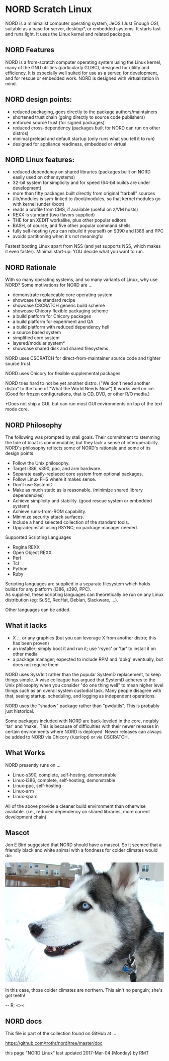 # NORD Scratch Linux

NORD is a minimalist computer operating system, JeOS (Just Enough OS), 
suitable as a base for server, desktop*, or embedded systems. 
It starts fast and runs light. It uses the Linux kernel 
and related 
packages. 

## NORD Features

NORD is a from-scratch computer operating system using the Linux kernel, 
many of the GNU utilities (particularly GLIBC), designed for utility 
and efficiency. It is especially well suited for use as a server, 
for development, and for rescue or embedded work. NORD is designed 
with virtualization in mind. 

## NORD design points:

* reduced packaging, goes directly to the package authors/maintainers
* shortened trust chain (going directly to source code publishers)
* enforced source trust (for signed packages)
* reduced cross-dependency (packages built for NORD can run on 
other distros)
* minimal preload and default startup (only runs what you 
tell it to run)
* designed for appliance readiness, embedded or virtual 

## NORD Linux features: 

* reduced dependency on shared libraries 
(packages built on NORD easily used on other systems)
* 32-bit system for simplicity and for speed (64-bit builds 
are under development)
* more than fifty packages built directly from original 
"tarball" sources
* /lib/modules is sym-linked to /boot/modules, 
so that kernel modules go with kernel (under /boot)
* reads a profile from CMS, if available (useful on z/VM hosts)
* REXX is standard (two flavors supplied)
* THE for an XEDIT workalike, plus other popular editors
* BASH, of course, and five other popular command shells
* fully self-hosting (you can rebuild it yourself) 
on S390 and I386 and PPC
* avoids partitioning when it's not meaningful

Fastest booting Linux apart from NSS (and yet supports NSS, 
which makes it even faster). 
Minimal start-up: YOU decide what you want to run. 

## NORD Rationale

With so many operating systems, and so many variants of Linux, 
why use NORD?
Some motivations for NORD are ...

   * demonstrate replaceable core operating system
   * showcase the standard recipe
   * showcase CSCRATCH generic build scheme
   * showcase Chicory flexible packaging scheme
   * a build platform for Chicory packages
   * a build platform for experiment and QA
   * a build platform with reduced dependency hell
   * a source based system
   * simplified core system
   * layered/modular system*
   * showcase shared disk and shared filesystems

NORD uses CSCRATCH for direct-from-maintainer source code 
and tighter source trust. 

NORD uses Chicory for flexible supplemental packages. 

NORD tries hard to not be yet another distro. 
("We don't need another distro" to the tune of 
"What the World Needs Now") 
It works well on ice. (Good for frozen configurations, 
that is CD, DVD, or other R/O media.) 

*Does not ship a GUI, but can run most GUI environments 
on top of the text mode core. 

## NORD Philosophy

The following was prompted by stali goals. 
Their commitment to stemming the tide of bloat is commendable, 
but they lack a sense of interoperability. NORD's philosophy
reflects some of NORD's rationale and some of its design points.

   * Follow the Unix philosophy. 
   * Target i386, s390, ppc, and arm hardware. 
   * Separate easily-replaced core system from optional packages. 
   * Follow Linux FHS where it makes sense. 
   * Don't use SystemD.
   * Make as much static as is reasonable. (minimize shared 
library dependencies)
   * Achieve simplicity and stability. (good rescue system 
or embedded system)
   * Achieve runs-from-ROM capability.
   * Minimize security attack surfaces.
   * Include a hand selected collection of the standard tools.
   * Upgrade/install using RSYNC; no package manager needed.

Supported Scripting Languages

   * Regina REXX 
   * Open Object REXX
   * Perl
   * Tcl
   * Python
   * Ruby

Scripting languages are supplied in a separate filesystem 
which holds builds for any platform (i386, s390, PPC).  
As supplied, these scripting languages can theoretically be run on 
any Linux distribution (eg: SuSE, RedHat, Debian, Slackware, ...).

Other languages can be added.

## What it lacks

   * X ... or any graphics (but you can leverage X from another distro; 
this has been proven)
   * an installer; simply boot it and run it; use 'rsync' or 'tar' to 
install it on other media
   * a package manager; expected to include RPM and 'dpkg' eventually, 
but does not require them

NORD uses SysVInit rather than the popular SystemD replacement, 
to keep things simple. A wise colleague has argued that SystemD 
adheres to the Unix philosophy when you consider "do one thing well"
to mean higher level things such as an overall system custodial task. 
Many people disagree with that, seeing startup, scheduling, 
and logging as independent operations. 

NORD uses the "shadow" package rather than "pwdutils".
This is probably just historical.

Some packages included with NORD are back-leveled in the core, 
notably 'tar' and 'make'. This is because of difficulties
with their newer releases in certain environments where NORD is deployed. 
Newer releases can always be added to NORD via Chicory (/usr/opt) 
or via CSCRATCH. 

## What Works

NORD presently runs on ...

   * Linux-s390, complete, self-hosting, demonstrable
   * Linux-i386, complete, self-hosting, demonstrable
   * Linux-ppc, self-hosting
   * Linux-arm
   * Linux-sparc

All of the above provide a cleaner build environment 
than otherwise available. (i.e., reduced dependency on shared libraries, 
more current development chain) 

## Mascot

Jon E Bird suggested that NORD should have a mascot. 
So it seemed that a friendly black and white animal with a fondness for 
colder climates would do:

![tasha-in-snow.jpg](https://github.com/trothr/nord/blob/master/images/tasha-in-snow.jpg)

In this case, those colder climates are northern. 
This ain't no penguin; she's got teeth! 

-- R; <><


## NORD docs

This file is part of the collection found on GitHub at ...

https://github.com/trothr/nord/tree/master/doc

this page "NORD Linux" last updated 2017-Mar-04 (Monday) by RMT


